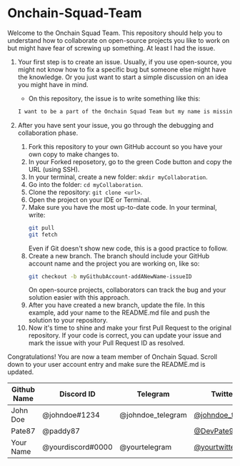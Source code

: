 # Onchain-Squad-Team

Welcome to the Onchain Squad Team. This repository should help you to understand how to collaborate on open-source projects you like to work on but might have fear of screwing up something. At least I had the issue.

1. Your first step is to create an issue. Usually, if you use open-source, you might not know how to fix a specific bug but someone else might have the knowledge. Or you just want to start a simple discussion on an idea you might have in mind.

   - On this repository, the issue is to write something like this:

   ```markdown
   I want to be a part of the Onchain Squad Team but my name is missing in the README.md file. Please add me.
   ```

2. After you have sent your issue, you go through the debugging and collaboration phase.

   1. Fork this repository to your own GitHub account so you have your own copy to make changes to.
   2. In your Forked reposetory, go to the green Code button and copy the URL (using SSH).
   3. In your terminal, create a new folder: `mkdir myCollaboration`.
   4. Go into the folder: `cd myCollaboration`.
   5. Clone the repository: `git clone <url>`.
   6. Open the project on your IDE or Terminal.
   7. Make sure you have the most up-to-date code. In your terminal, write:
      ```bash
      git pull
      git fetch
      ```
      Even if Git doesn't show new code, this is a good practice to follow.
   8. Create a new branch. The branch should include your GitHub account name and the project you are working on, like so:
      ```bash
      git checkout -b myGithubAccount-addANewName-issueID
      ```
      On open-source projects, collaborators can track the bug and your solution easier with this approach.
   9. After you have created a new branch, update the file. In this example, add your name to the README.md file and push the solution to your repository.
   10. Now it's time to shine and make your first Pull Request to the original repository. If your code is correct, you can update your issue and mark the issue with your Pull Request ID as resolved.

Congratulations! You are now a team member of Onchain Squad. Scroll down to your user account entry and make sure the README.md is updated.

| Github Name | Discord ID        | Telegram          | Twitter                                                 |
| ----------- | ----------------- | ----------------- | ------------------------------------------------------- |
| John Doe    | @johndoe#1234     | @johndoe_telegram | [@johndoe_twitter](https://twitter.com/johndoe_twitter) |
| Pate87      | @paddy87          |                   | [@DevPate9](https://twitter.com/DevPate9)               |
| Your Name   | @yourdiscord#0000 | @yourtelegram     | [@yourtwitter](https://twitter.com/yourtwitter)         |
